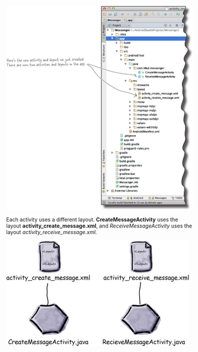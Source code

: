 ![](.guides/img/11filetree.png)


Each activity uses a different layout. **CreateMessageActivity** uses the layout **activity_create_message.xml**, and *ReceiveMessageActivity* uses the layout *activity_receive_message.xml.*

![](.guides/img/12files.png)